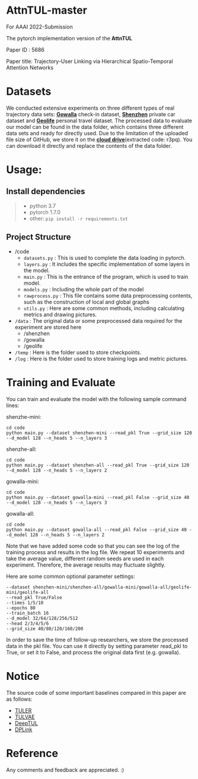 # AttnTUL-master

For AAAI 2022-Submission

The pytorch implementation version of the **AttnTUL**

Paper ID : 5686

Paper title: Trajectory-User Linking via Hierarchical Spatio-Temporal Attention Networks


# Datasets

We conducted extensive experiments on three different types of real trajectory data sets: [**Gowalla**](http://snap.stanford.edu/data/loc-gowalla.html) check-in dataset, [**Shenzhen**](https://github.com/HunanUniversityZhuXiao/PrivateCarTrajectoryData) private car dataset and [**Geolife**](https://www.microsoft.com/en-us/research/project/geolife-building-social-networks-using-human-location-history/) personal travel dataset. The processed data to evaluate our model can be found in the data folder, which contains three different data sets and ready for directly used. Due to the limitation of the uploaded file size of GitHub, we store it on the [**cloud drive**](https://pan.baidu.com/s/1z2NYUr3hkx7CK8EGnL0Daw)(extracted code: r3pq). You can download it directly and replace the contents of the data folder.


# Usage:

## Install dependencies
> + python 3.7
> + pytorch 1.7.0
> + other: ```pip install -r requirements.txt```

## Project Structure

+ /code
  + `datasets.py` : This is used to complete the data loading in pytorch.
  + `layers.py` : It includes the specific implementation of some layers in the model.
  + `main.py` : This is the entrance of the program, which is used to train model.
  + `models.py` : Including the whole part of the model
  + `rawprocess.py` : This file contains some data preprocessing contents, such as the construction of local and global graphs
  + `utils.py` : Here are some common methods, including calculating metrics and drawing pictures.
+ `/data` : The original data or some preprocessed data required for the experiment are stored here
  + /shenzhen
  + /gowalla
  + /geolife
+ `/temp` : Here is the folder used to store checkpoints.
+ `/log` : Here is the folder used to store training logs and metric pictures.

# Training and Evaluate

You can train and evaluate the model with the following sample command lines:

shenzhe-mini:
```
cd code
python main.py --dataset shenzhen-mini --read_pkl True --grid_size 120 --d_model 128 --n_heads 5 --n_layers 3
```
shenzhe-all:
```
cd code
python main.py --dataset shenzhen-all --read_pkl True --grid_size 120 --d_model 128 --n_heads 5 --n_layers 2
```
gowalla-mini:
```
cd code
python main.py --dataset gowalla-mini --read_pkl False --grid_size 40 --d_model 128 --n_heads 5 --n_layers 3
```
gowalla-all:
```
cd code
python main.py --dataset gowalla-all --read_pkl False --grid_size 40 --d_model 128 --n_heads 5 --n_layers 2
```

Note that we have added some code so that you can see the log of the training process and results in the log file. We repeat 10 experiments and take the average value, different random seeds are used in each experiment. Therefore, the average results may fluctuate slightly.

Here are some common optional parameter settings:
```
--dataset shenzhen-mini/shenzhen-all/gowalla-mini/gowalla-all/geolife-mini/geolife-all
--read_pkl True/False
--times 1/5/10
--epochs 80
--train_batch 16
--d_model 32/64/128/256/512
--head 2/3/4/5/6
--grid_size 40/80/120/160/200
```

In order to save the time of follow-up researchers, we store the processed data in the pkl file. You can use it directly by setting parameter read_pkl to True, or set it to False, and process the original data first (e.g. gowalla).


# Notice

The source code of some important baselines compared in this paper are as follows:

+ [TULER](https://github.com/gcooq/TUL)
+ [TULVAE](https://github.com/AI-World/IJCAI-TULVAE)
+ [DeepTUL](https://github.com/CodyMiao/DeepTUL)
+ [DPLink](https://github.com/vonfeng/DPLink)


# Reference

Any comments and feedback are appreciated. :)